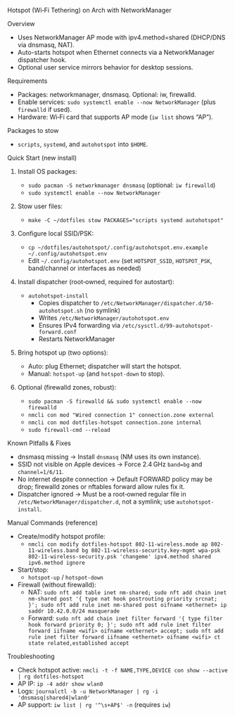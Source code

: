 Hotspot (Wi‑Fi Tethering) on Arch with NetworkManager

Overview
- Uses NetworkManager AP mode with ipv4.method=shared (DHCP/DNS via dnsmasq, NAT).
- Auto-starts hotspot when Ethernet connects via a NetworkManager dispatcher hook.
- Optional user service mirrors behavior for desktop sessions.

Requirements
- Packages: networkmanager, dnsmasq. Optional: iw, firewalld.
- Enable services: `sudo systemctl enable --now NetworkManager` (plus `firewalld` if used).
- Hardware: Wi‑Fi card that supports AP mode (`iw list` shows “AP”).

Packages to stow
- `scripts`, `systemd`, and `autohotspot` into `$HOME`.

Quick Start (new install)
1) Install OS packages:
   - `sudo pacman -S networkmanager dnsmasq` (optional: `iw firewalld`)
   - `sudo systemctl enable --now NetworkManager`

2) Stow user files:
   - `make -C ~/dotfiles stow PACKAGES="scripts systemd autohotspot"`

3) Configure local SSID/PSK:
   - `cp ~/dotfiles/autohotspot/.config/autohotspot.env.example ~/.config/autohotspot.env`
   - Edit `~/.config/autohotspot.env` (set `HOTSPOT_SSID`, `HOTSPOT_PSK`, band/channel or interfaces as needed)

4) Install dispatcher (root‑owned, required for autostart):
   - `autohotspot-install`
     - Copies dispatcher to `/etc/NetworkManager/dispatcher.d/50-autohotspot.sh` (no symlink)
     - Writes `/etc/NetworkManager/autohotspot.env`
     - Ensures IPv4 forwarding via `/etc/sysctl.d/99-autohotspot-forward.conf`
     - Restarts NetworkManager

5) Bring hotspot up (two options):
   - Auto: plug Ethernet; dispatcher will start the hotspot.
   - Manual: `hotspot-up` (and `hotspot-down` to stop).

6) Optional (firewalld zones, robust):
   - `sudo pacman -S firewalld && sudo systemctl enable --now firewalld`
   - `nmcli con mod "Wired connection 1" connection.zone external`
   - `nmcli con mod dotfiles-hotspot connection.zone internal`
   - `sudo firewall-cmd --reload`

Known Pitfalls & Fixes
- dnsmasq missing → Install `dnsmasq` (NM uses its own instance).
- SSID not visible on Apple devices → Force 2.4 GHz `band=bg` and `channel=1/6/11`.
- No internet despite connection → Default FORWARD policy may be drop; firewalld zones or nftables forward allow rules fix it.
- Dispatcher ignored → Must be a root‑owned regular file in `/etc/NetworkManager/dispatcher.d`, not a symlink; use `autohotspot-install`.

Manual Commands (reference)
- Create/modify hotspot profile:
  - `nmcli con modify dotfiles-hotspot 802-11-wireless.mode ap 802-11-wireless.band bg 802-11-wireless-security.key-mgmt wpa-psk 802-11-wireless-security.psk 'changeme' ipv4.method shared ipv6.method ignore`
- Start/stop:
  - `hotspot-up` / `hotspot-down`
- Firewall (without firewalld):
  - NAT: `sudo nft add table inet nm-shared; sudo nft add chain inet nm-shared post '{ type nat hook postrouting priority srcnat; }'; sudo nft add rule inet nm-shared post oifname <ethernet> ip saddr 10.42.0.0/24 masquerade`
  - Forward: `sudo nft add chain inet filter forward '{ type filter hook forward priority 0; }'; sudo nft add rule inet filter forward iifname <wifi> oifname <ethernet> accept; sudo nft add rule inet filter forward iifname <ethernet> oifname <wifi> ct state related,established accept`

Troubleshooting
- Check hotspot active: `nmcli -t -f NAME,TYPE,DEVICE con show --active | rg dotfiles-hotspot`
- AP IP: `ip -4 addr show wlan0`
- Logs: `journalctl -b -u NetworkManager | rg -i 'dnsmasq|shared4|wlan0'`
- AP support: `iw list | rg '^\s+AP$' -n` (requires `iw`)

